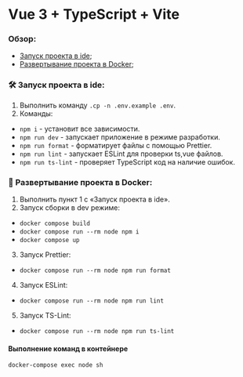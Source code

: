 # Vue 3 + TypeScript + Vite

### Обзор:
+ [Запуск проекта в ide](#start);
+ [Развертывание проекта в Docker](#docker);

### <a name="start"></a> 🛠️ Запуск проекта в ide:
1. Выполнить команду `.cp -n .env.example .env`.
2. Команды:
  + `npm i` - установит все зависимости.
  + `npm run dev` - запускает приложение в режиме разработки.
  + `npm run format` - форматирует файлы с помощью Prettier.
  + `npm run lint` - запускает ESLint для проверки ts,vue файлов.
  + `npm run ts-lint` - проверяет TypeScript код на наличие ошибок.


### <a name="docker"></a> 🐳 Развертывание проекта в Docker:

1. Выполнить пункт 1 с «Запуск проекта в ide».
2. Запуск сборки в dev режиме:
  + `docker compose build`
  + `docker compose run --rm node npm i`
  + `docker compose up`
3. Запуск Prettier:
  + `docker compose run --rm node npm run format`
4. Запуск ESLint:
  + `docker compose run --rm node npm run lint`
5. Запуск TS-Lint:
  + `docker compose run --rm node npm run ts-lint`


#### Выполнение команд в контейнере

``` shell
docker-compose exec node sh
```